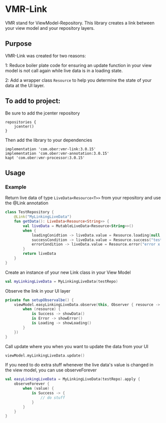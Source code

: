 # VMR-Link
VMR stand for ViewModel-Repository.  This library creates a link between your view model and your repository layers.

## Purpose 

VMR-Link was created for two reasons:

1: Reduce boiler plate code for ensuring an update function in your view model is not call again while live data is in a loading state.

2: Add a wrapper class `Resource` to help you determine the state of your data at the UI layer.

## To add to project:

Be sure to add the jcenter repository

    repositories {
        jcenter()
    }

Then add the library to your dependencies

    implementation 'com.ober:vmr-link:3.0.15'
    implementation 'com.ober:vmr-annotation:3.0.15'
    kapt 'com.ober:vmr-processor:3.0.15'
    

## Usage

### Example
    
Return live data of type `LiveData<Resource<T>>` from your repository and use the @Link annotation

```kotlin
class TestRepository {
    @Link("MyLinkingLiveData")
    fun getData(): LiveData<Resource<String>> {
        val liveData = MutableLiveData<Resource<String>>()
        when {
            loadingConidtion -> liveData.value = Resource.loading(null, Source.NO_DATA)
            successCondition -> liveData.value = Resource.success("test", Source.DATABASE)
            errorCondition -> liveData.value = Resource.error("error x happened", null)
        }
        return liveData
    }
}
```
    
Create an instance of your new Link class in your View Model

```kotlin
val myLinkingLiveData = MyLinkingLiveData(testRepo)
``` 
    
Observe the link in your UI layer

```kotlin
private fun setupObservalbe() {
    viewModel.easyLinkingLiveData.observe(this, Observer { resource ->
        when (resource) {
            is Success -> showData()
            is Error -> showError()
            is Loading -> showLoading()
        }
    })
}
```
    
Call update where you when you want to update the data from your UI

```kotlin
viewModel.myLinkingLiveData.update()
```

If you need to do extra stuff whenever the live data's value is changed in the view model, you can use observeForever

```kotlin
val easyLinkingLiveData = MyLinkingLiveData(testRepo).apply {
    observeForever {
        when (value) {
            is Success -> {
                // do stuff
            }
        }
    }
}
``` 